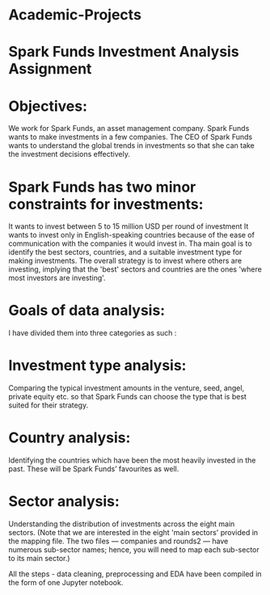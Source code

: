 # Academic-Projects
# Spark Funds Investment Analysis Assignment
# Objectives:
We work for Spark Funds, an asset management company. Spark Funds wants to make investments in a few companies. The CEO of Spark Funds wants to understand the global trends in investments so that she can take the investment decisions effectively.

# Spark Funds has two minor constraints for investments:
It wants to invest between 5 to 15 million USD per round of investment
It wants to invest only in English-speaking countries because of the ease of communication with the companies it would invest in.
Tha main goal is to identify the best sectors, countries, and a suitable investment type for making investments. The overall strategy is to invest where others are investing, implying that the 'best' sectors and countries are the ones 'where most investors are investing'.

# Goals of data analysis:
I have divided them into three categories as such :

# Investment type analysis:
Comparing the typical investment amounts in the venture, seed, angel, private equity etc. so that Spark Funds can choose the type that is best suited for their strategy.

# Country analysis:
Identifying the countries which have been the most heavily invested in the past. These will be Spark Funds’ favourites as well.

# Sector analysis:
Understanding the distribution of investments across the eight main sectors. (Note that we are interested in the eight 'main sectors' provided in the mapping file. The two files — companies and rounds2 — have numerous sub-sector names; hence, you will need to map each sub-sector to its main sector.)

All the steps - data cleaning, preprocessing and EDA have been compiled in the form of one Jupyter notebook.
